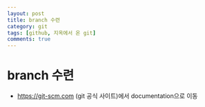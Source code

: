 ```yaml
---
layout: post
title: branch 수련
category: git
tags: [github, 지옥에서 온 git]
comments: true
---
```


# branch 수련
- https://git-scm.com (git 공식 사이트)에서 documentation으로 이동
